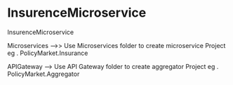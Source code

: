 # InsurenceMicroservice
InsurenceMicroservice

Microservices -->>
Use Microservices folder to create microservice Project eg . PolicyMarket.Insurance


APIGateway -->
Use API Gateway folder to create aggregator Project eg . PolicyMarket.Aggregator
